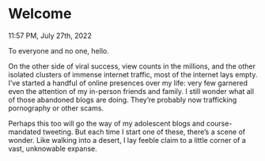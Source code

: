 # Welcome

11:57 PM, July 27th, 2022

To everyone and no one, hello. 

On the other side of viral success, view counts in the millions, and the other isolated clusters of immense internet traffic, most of the internet lays empty. I’ve started a handful of online presences over my life: very few garnered even the attention of my in-person friends and family. I still wonder what all of those abandoned blogs are doing. They’re probably now trafficking pornography or other scams.

Perhaps this too will go the way of my adolescent blogs and course-mandated tweeting. But each time I start one of these, there’s a scene of wonder. Like walking into a desert, I lay feeble claim to a little corner of a vast, unknowable expanse.